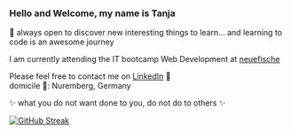 ### Hello and Welcome, my name is Tanja

📌 always open to discover new interesting things to learn... and learning to code is an awesome journey 

I am currently attending the IT bootcamp Web Development at [neuefische](https://www.neuefische.de)


Please feel free to contact me on [LinkedIn](https://www.linkedin.com/in/tanja-suess/) :satellite:  
domicile 🏡: Nuremberg, Germany  

:sparkles: what you do not want done to you, do not do to others :sparkles:

[![GitHub Streak](https://github-readme-streak-stats.herokuapp.com/?user=ttaannjjaa)](https://git.io/streak-stats)

